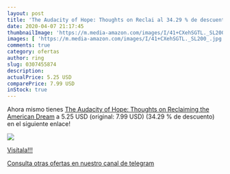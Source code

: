 ```yaml
---
layout: post
title: 'The Audacity of Hope: Thoughts on Reclai al 34.29 % de descuento'
date: 2020-04-07 21:17:45
thumbnailImage: 'https://m.media-amazon.com/images/I/41+CXehSGTL._SL200_.jpg'
images: [ 'https://m.media-amazon.com/images/I/41+CXehSGTL._SL200_.jpg' ]
comments: true
category: ofertas
author: ring
slug: 0307455874
description:
actualPrice: 5.25 USD
comparePrice: 7.99 USD
inStock: true
---
```


Ahora mismo tienes [The Audacity of Hope: Thoughts on Reclaiming the American Dream](https://www.amazon.com/dp/0307455874/?tag=redken08-20) a 5.25 USD (original: 7.99 USD) (34.29 %  de descuento) en el siguiente enlace!

[![](https://m.media-amazon.com/images/I/41+CXehSGTL._SL200_.jpg)](https://www.amazon.com/dp/0307455874/?tag=redken08-20)

[Visítala!!!](https://www.amazon.com/dp/0307455874/?tag=redken08-20)

[Consulta otras ofertas en nuestro canal de telegram](https://t.me/s/ofertas25)
